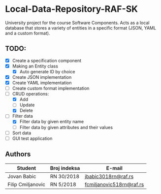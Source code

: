 # Local-Data-Repository-RAF-SK

University project for the course Software Components.
Acts as a local database that stores a variety of entities in a specific format (JSON, YAML and a custom format).

## TODO:
- [X] Create a specification component
- [X] Making an Entity class
  - [X] Auto generate ID by choice
- [X] Create JSON implementation
- [X] Create YAML implementation
- [ ] Create custom format implementation
- [ ] CRUD operations:
  - [X] Add
  - [ ] Update
  - [X] Delete
- [ ] Filter data
  - [X] Filter data by given entity name
  - [ ] Filter data by given attributes and their values
- [ ] Sort data
- [ ] GUI test application

## Authors
Student | Broj indeksa | E-mail
--------|--------------|-------
Jovan Babic | RN 30/2018 | jbabic3018rn@raf.rs
Filip Cmiljanovic | RN 5/2018 | fcmiljanovic518rn@raf.rs
